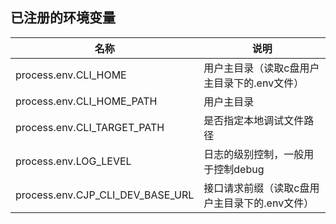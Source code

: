 ## 已注册的环境变量

| 名称                             | 说明                                          |
| -------------------------------- | --------------------------------------------- |
| process.env.CLI_HOME             | 用户主目录（读取c盘用户主目录下的.env文件）   |
| process.env.CLI_HOME_PATH        | 用户主目录                                    |
| process.env.CLI_TARGET_PATH      | 是否指定本地调试文件路径                      |
| process.env.LOG_LEVEL            | 日志的级别控制，一般用于控制debug             |
| process.env.CJP_CLI_DEV_BASE_URL | 接口请求前缀（读取c盘用户主目录下的.env文件） |
